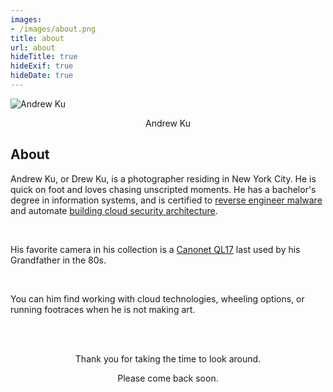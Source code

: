 ```yaml
---
images:
- /images/about.png
title: about
url: about
hideTitle: true
hideExif: true
hideDate: true
---
```


![Andrew Ku](/about.jpg)
<div align="center">
	<p>
        Andrew Ku
	</p>
</div>

## About

Andrew Ku, or Drew Ku, is a photographer residing in New York City. He is quick on foot and loves chasing unscripted moments. He has a bachelor's degree in information systems, and is certified to <a href="https://www.giac.org/certifications/reverse-engineering-malware-grem/" target="_blank" rel="noopener noreferrer">reverse engineer malware</a> and automate <a href="https://www.giac.org/certifications/cloud-security-automation-gcsa/" target="_blank" rel="noopener noreferrer">building cloud security architecture</a>.

<br>

His favorite camera in his collection is a <a href="https://en.wikipedia.org/wiki/Canonet_G-III_QL17" target="_blank" rel="noopener noreferrer">Canonet QL17</a> last used by his Grandfather in the 80s.

<br>

You can him find working with cloud technologies, wheeling options, or running footraces when he is not making art.

<br>
<br>

<div align="center">
	<p>
        Thank you for taking the time to look around. 
	</p>
	<p>
		Please come back soon.
	</p>
</div>
